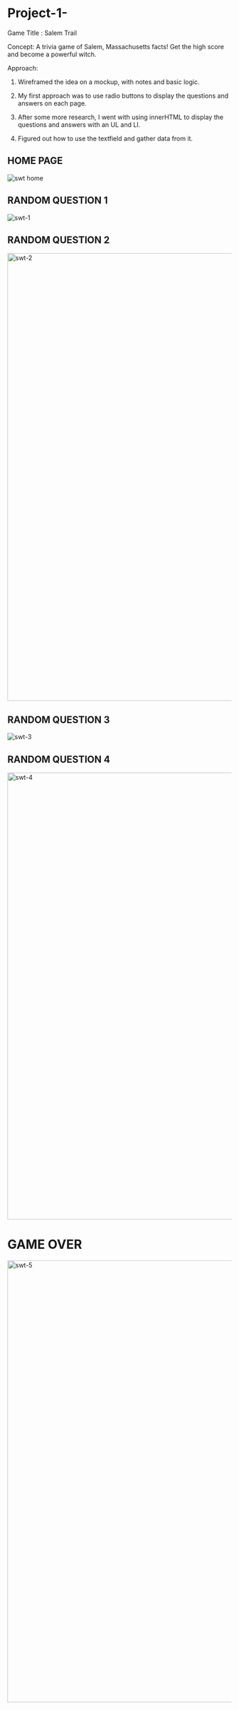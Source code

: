 # Project-1-

Game Title : Salem Trail


Concept: 
A trivia game of Salem, Massachusetts facts! Get the high score and become
a powerful witch.

Approach: 
1.  Wireframed the idea on a mockup, with notes and basic logic. 

2.  My first approach was to use radio buttons to display the questions and answers on each page. 

3. After some more research, I went with using innerHTML to display the questions and answers with an UL and LI. 

4. Figured out how to use the textfield and gather data from it. 


## HOME PAGE
![swt home](https://user-images.githubusercontent.com/69171194/112760320-7ab55c00-8fc4-11eb-955c-94db2c3c1260.png)

## RANDOM QUESTION 1
![swt-1](https://user-images.githubusercontent.com/69171194/112760516-3b3b3f80-8fc5-11eb-924d-837f26975d7a.png)

## RANDOM QUESTION 2
<img width="1005" alt="swt-2" src="https://user-images.githubusercontent.com/69171194/112760571-776ea000-8fc5-11eb-8279-d34c12679ee2.png">

## RANDOM QUESTION 3
![swt-3](https://user-images.githubusercontent.com/69171194/112760677-ddf3be00-8fc5-11eb-9f2f-af30212dd75b.png)

## RANDOM QUESTION 4

<img width="1003" alt="swt-4" src="https://user-images.githubusercontent.com/69171194/112762075-f49d1380-8fcb-11eb-9fa0-bdfd3b7bc1f0.png">


# GAME OVER
<img width="992" alt="swt-5" src="https://user-images.githubusercontent.com/69171194/112762150-39c14580-8fcc-11eb-97f6-4c05db16212e.png">
